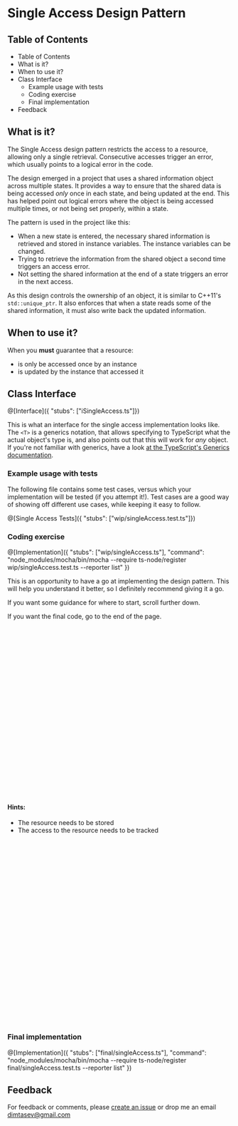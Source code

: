 # Single Access Design Pattern

## Table of Contents
- Table of Contents
- What is it?
- When to use it?
- Class Interface
    - Example usage with tests
    - Coding exercise
    - Final implementation
- Feedback


## What is it?

The Single Access design pattern restricts the access to a resource, allowing only a single retrieval. Consecutive accesses trigger an error, which usually points to a logical error in the code.

The design emerged in a project that uses a shared information object across multiple states. It provides a way to ensure that the shared data is being accessed _only_ once in each state, and being updated at the end. This has helped point out logical errors where the object is being accessed multiple times, or not being set properly, within a state.

The pattern is used in the project like this:

- When a new state is entered, the necessary shared information is retrieved and stored in instance variables. The instance variables can be changed.
- Trying to retrieve the information from the shared object a second time triggers an access error.
- Not setting the shared information at the end of a state triggers an error in the next access.

As this design controls the ownership of an object, it is similar to C++11's `std::unique_ptr`. It also enforces that when a state reads some of the shared information, it must also write back the updated information.

## When to use it?

When you **must** guarantee that a resource:
- is only be accessed once by an instance
- is updated by the instance that accessed it

## Class Interface

@[Interface]({ "stubs": ["iSingleAccess.ts"]})

This is what an interface for the single access implementation looks like. The `<T>` is a generics notation, that allows specifying to TypeScript what the actual object's type is, and also points out that this will work for _any_ object. If you're not familiar with generics, have a look [at the TypeScript's Generics documentation](https://www.typescriptlang.org/docs/handbook/generics.html).

### Example usage with tests

The following file contains some test cases, versus which your implementation will be tested (if you attempt it!). Test cases are a good way of showing off different use cases, while keeping it easy to follow.

@[Single Access Tests]({ "stubs": ["wip/singleAccess.test.ts"]})

### Coding exercise

@[Implementation]({ "stubs": ["wip/singleAccess.ts"], "command": "node_modules/mocha/bin/mocha --require ts-node/register wip/singleAccess.test.ts --reporter list" })

This is an opportunity to have a go at implementing the design pattern. This will help you understand it better, so I definitely recommend giving it a go.

If you want some guidance for where to start, scroll further down. 

If you want the final code, go to the end of the page.
<br>
<br>
<br>
<br>
<br>
<br>
<br>
<br>
<br>
<br>
<br>
<br>
<br>
<br>
<br>
<br>
<br>
<br>
<br>
<br>
<br>
<br>
<br>
<br>

#### Hints:
- The resource needs to be stored
- The access to the resource needs to be tracked

<br>
<br>
<br>
<br>
<br>
<br>
<br>
<br>
<br>
<br>
<br>
<br>
<br>
<br>
<br>
<br>
<br>
<br>
<br>
<br>
<br>
<br>
<br>
<br>

### Final implementation
@[Implementation]({ "stubs": ["final/singleAccess.ts"], "command": "node_modules/mocha/bin/mocha --require ts-node/register final/singleAccess.test.ts --reporter list" })

## Feedback
For feedback or comments, please [create an issue](https://github.com/DTasev/playground-mIYV9kJ5/issues/new) or drop me an email [dimtasev@gmail.com](mailto:dimtasev@gmail.com?Subject=Single%20Access%20Playground%20Feedback)